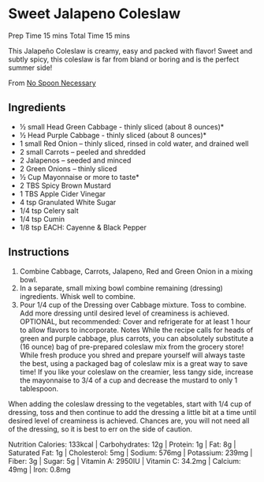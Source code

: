 # Sweet Jalapeno Coleslaw

Prep Time 15 mins
Total Time 15 mins

This Jalapeño Coleslaw is creamy, easy and packed with flavor!  Sweet and subtly spicy, this coleslaw is far from bland or boring and is the perfect summer side!

From [No Spoon Necessary](https://www.nospoonnecessary.com/jalapeno-coleslaw-pulled-pork-sandwich/#wprm-recipe-container-11876)

## Ingredients

- ½ small Head Green Cabbage - thinly sliced (about 8 ounces)*
- ½ Head Purple Cabbage - thinly sliced (about 8 ounces)*
- 1 small Red Onion – thinly sliced, rinsed in cold water, and drained well
- 2 small Carrots – peeled and shredded
- 2 Jalapenos – seeded and minced
- 2 Green Onions – thinly sliced
- ½ Cup Mayonnaise or more to taste*
- 2 TBS Spicy Brown Mustard
- 1 TBS Apple Cider Vinegar
- 4 tsp Granulated White Sugar
- 1/4 tsp Celery salt
- 1/4 tsp Cumin
- 1/8 tsp EACH: Cayenne & Black Pepper

## Instructions

1. Combine Cabbage, Carrots, Jalapeno, Red and Green Onion in a mixing bowl.
2. In a separate, small mixing bowl combine remaining (dressing) ingredients. Whisk well to combine.
3. Pour 1/4 cup of the Dressing over Cabbage mixture. Toss to combine. Add more dressing until desired level of creaminess is achieved. 
OPTIONAL, but recommended:  Cover and refrigerate for at least 1 hour to allow flavors to incorporate.
Notes
While the recipe calls for heads of green and purple cabbage, plus carrots, you can absolutely substitute a (16 ounce) bag of pre-prepared coleslaw mix from the grocery store!  While fresh produce you shred and prepare yourself will always taste the best, using a packaged bag of coleslaw mix is a great way to save time!
If you like your coleslaw on the creamier, less tangy side, increase the mayonnaise to 3/4 of a cup and decrease the mustard to only 1 tablespoon.

When adding the coleslaw dressing to the vegetables, start with 1/4 cup of dressing, toss and then continue to add the dressing a little bit at a time until desired level of creaminess is achieved.  Chances are, you will not need all of the dressing, so it is best to err on the side of caution.

Nutrition
Calories: 133kcal | Carbohydrates: 12g | Protein: 1g | Fat: 8g | Saturated Fat: 1g | Cholesterol: 5mg | Sodium: 576mg | Potassium: 239mg | Fiber: 3g | Sugar: 5g | Vitamin A: 2950IU | Vitamin C: 34.2mg | Calcium: 49mg | Iron: 0.8mg